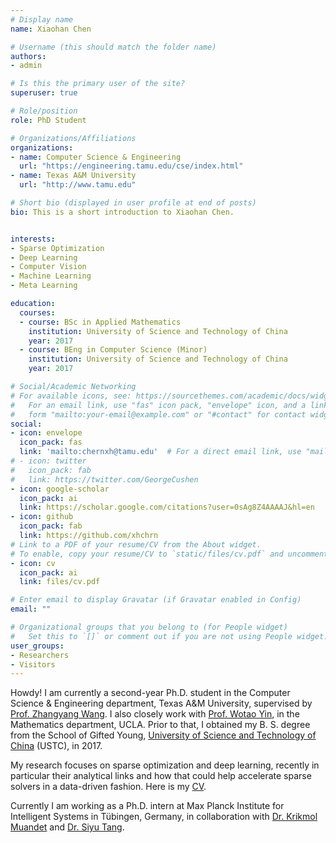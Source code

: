 ```yaml
---
# Display name
name: Xiaohan Chen

# Username (this should match the folder name)
authors:
- admin

# Is this the primary user of the site?
superuser: true

# Role/position
role: PhD Student

# Organizations/Affiliations
organizations:
- name: Computer Science & Engineering
  url: "https://engineering.tamu.edu/cse/index.html"
- name: Texas A&M University
  url: "http://www.tamu.edu"

# Short bio (displayed in user profile at end of posts)
bio: This is a short introduction to Xiaohan Chen.


interests:
- Sparse Optimization
- Deep Learning
- Computer Vision
- Machine Learning
- Meta Learning

education:
  courses:
  - course: BSc in Applied Mathematics
    institution: University of Science and Technology of China
    year: 2017
  - course: BEng in Computer Science (Minor)
    institution: University of Science and Technology of China
    year: 2017

# Social/Academic Networking
# For available icons, see: https://sourcethemes.com/academic/docs/widgets/#icons
#   For an email link, use "fas" icon pack, "envelope" icon, and a link in the
#   form "mailto:your-email@example.com" or "#contact" for contact widget.
social:
- icon: envelope
  icon_pack: fas
  link: 'mailto:chernxh@tamu.edu'  # For a direct email link, use "mailto:test@example.org".
# - icon: twitter
#   icon_pack: fab
#   link: https://twitter.com/GeorgeCushen
- icon: google-scholar
  icon_pack: ai
  link: https://scholar.google.com/citations?user=0sAg8Z4AAAAJ&hl=en
- icon: github
  icon_pack: fab
  link: https://github.com/xhchrn
# Link to a PDF of your resume/CV from the About widget.
# To enable, copy your resume/CV to `static/files/cv.pdf` and uncomment the lines below.
- icon: cv
  icon_pack: ai
  link: files/cv.pdf

# Enter email to display Gravatar (if Gravatar enabled in Config)
email: ""

# Organizational groups that you belong to (for People widget)
#   Set this to `[]` or comment out if you are not using People widget.
user_groups:
- Researchers
- Visitors
---
```


Howdy! I am currently a second-year Ph.D. student in the Computer Science &
Engineering department, Texas A&M University, supervised by [Prof. Zhangyang
Wang](http://www.atlaswang.com). I also closely work with
[Prof. Wotao Yin](http://www.math.ucla.edu/~wotaoyin/), in the Mathematics
department, UCLA. Prior to that, I obtained my B. S. degree from the School
of Gifted Young, [University of Science and Technology of China](https://en.ustc.edu.cn)
(USTC), in 2017.

My research focuses on sparse optimization and deep learning, recently in
particular their analytical links and how that could help accelerate sparse
solvers in a data-driven fashion. Here is my [CV](files/cv.pdf).

Currently I am working as a Ph.D. intern at Max Planck Institute for
Intelligent Systems in Tübingen, Germany, in collaboration with
[Dr. Krikmol Muandet](http://krikamol.org/) and
[Dr. Siyu Tang](https://ps.is.tuebingen.mpg.de/person/stang).
